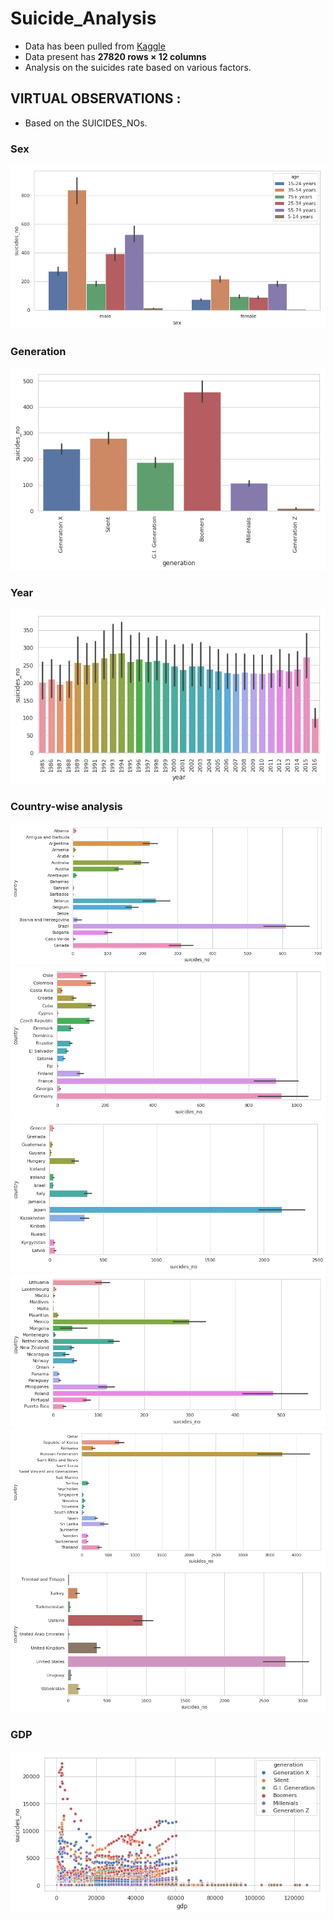 # Suicide_Analysis
- Data has been pulled from [Kaggle](https://www.kaggle.com/spidy20/suicide-data-visualization-beginner-guide/input)
- Data present has **27820 rows × 12 columns**
- Analysis on the suicides rate based on various factors.

## VIRTUAL OBSERVATIONS :
- Based on the SUICIDES_NOs.

### Sex 
![](https://github.com/Lokeshrathi/Suicide_Analysis/blob/master/Images/download.png)

### Generation
![](https://github.com/Lokeshrathi/Suicide_Analysis/blob/master/Images/download1.png)

### Year
![](https://github.com/Lokeshrathi/Suicide_Analysis/blob/master/Images/year.png)

### Country-wise analysis
![](https://github.com/Lokeshrathi/Suicide_Analysis/blob/master/Images/country1.png)
![](https://github.com/Lokeshrathi/Suicide_Analysis/blob/master/Images/counrty2.png)
![](https://github.com/Lokeshrathi/Suicide_Analysis/blob/master/Images/country2.png)
![](https://github.com/Lokeshrathi/Suicide_Analysis/blob/master/Images/country4.png)
![](https://github.com/Lokeshrathi/Suicide_Analysis/blob/master/Images/country5.png)
![](https://github.com/Lokeshrathi/Suicide_Analysis/blob/master/Images/country6.png)

### GDP
![](https://github.com/Lokeshrathi/Suicide_Analysis/blob/master/Images/GDP.png)
